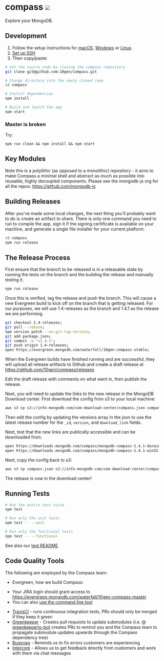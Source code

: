# compass [![][travis_img]][travis_url]

Explore your MongoDB.

## Development

1. Follow the setup instructions for [macOS][setup-mac-os], [Windows][setup-windows] or [Linux][setup-linux].
1. [Set up SSH](https://help.github.com/articles/which-remote-url-should-i-use/#cloning-with-ssh-urls)
1. Then copy/paste:

```bash
# Get the source code by cloning the compass repository
git clone git@github.com:10gen/compass.git

# Change directory into the newly cloned repo
cd compass

# Install dependencies
npm install

# Build and launch the app
npm start
```

### Master is broken

Try:

```
npm run clean && npm install && npm start
```

## Key Modules

Note this is a polylithic (as opposed to a monolithic) repository - it aims to make Compass
a minimal shell and abstract as much as possible into reusable, highly decoupled components.
Please see the mongodb-js org for all the repos: https://github.com/mongodb-js

## Building Releases

After you've made some local changes, the next thing you'll probably want to do
is create an artifact to share. There is only one command you need to run to compile the app,
sign it if the signing certificate is available on your machine, and generate a single file
installer for your current platform:

```bash
cd compass
npm run release
```

## The Release Process

First ensure that the branch to be released is in a releasable state by running the tests
on the branch and the building the release and manually testing it.

```bash
npm run release
```

Once this is verified, tag the release and push the branch. This will cause a new Evergreen
build to kick off on the branch that is getting released. For our purposes, we will use
1.4-releases as the branch and 1.4.1 as the release we are performing.

```bash
git checkout 1.4-releases;
git pull --rebase;
npm version patch --no-git-tag-version;
git add package.json;
git commit -m "v1.4.1";
git push origin 1.4-releases;
open https://evergreen.mongodb.com/waterfall/10gen-compass-stable;
```

When the Evergreen builds have finished running and are successful, they will upload all
release artifacts to Github and create a draft release at https://github.com/10gen/compass/releases

Edit the draft release with comments on what went in, then publish the release.

Next, you will need to update the links to the new release in the MongoDB Download center.
First download the config from s3 to your local machine:

```bash
aws s3 cp s3://info-mongodb-com/com-download-center/compass.json compass.json
```

Then edit the config by updating the versions array in the json to use the latest release number
for the `_id`, `version`, and `download_link` fields.

Next, test that the new links are publically accessible and can be downloaded from:

```bash
open https://downloads.mongodb.com/compass/mongodb-compass-1.4.1-darwin-x64.dmg
open https://downloads.mongodb.com/compass/mongodb-compass-1.4.1-win32-x64.exe
```

Next, copy the config back to s3:

```bash
aws s3 cp compass.json s3://info-mongodb-com/com-download-center/compass.json
```

The release is now in the download center!

## Running Tests

```bash
# Run the entire test suite
npm test

# Run only the unit tests
npm test -- --unit

# Run only the functional tests
npm test -- --functional
```

See also our [test README](test/README.md).

## Code Quality Tools

The following are employed by the Compass team:

* Evergreen, how we build Compass:
 - Your JIRA login should grant access to https://evergreen.mongodb.com/waterfall/10gen-compass-master
 - You can also [use the command line tool](https://github.com/evergreen-ci/evergreen/wiki/Using-the-command-line-tool)
* [TravisCI](https://travis-ci.com/10gen/compass) - runs continuous integration tests, PRs should only be merged if they keep it green
* [Greenkeeper](https://greenkeeper.io/) - Creates pull requests to update submodules (i.e. @ [greenkeeperio-bot](https://github.com/greenkeeperio-bot) creates PRs to remind you and the Compass team to propagate submodule updates upwards through the Compass dependency tree)
* [Bugsnag](https://app.bugsnag.com/mongodb/mongodb-compass/) - Reminds us to fix errors customers are experiencing
* [Intercom](https://app.intercom.io/a/apps/p57suhg7/) - Allows us to get feedback directly from customers and work with them via chat messages

[setup-mac-os]: https://github.com/mongodb-js/mongodb-js/blob/master/docs/setup.md#mac-os-setup
[setup-windows]: https://github.com/mongodb-js/mongodb-js/blob/master/docs/setup.md#windows-setup
[setup-linux]: https://github.com/mongodb-js/mongodb-js/blob/master/docs/setup.md#linux-setup
[travis_img]: https://magnum.travis-ci.com/10gen/compass.svg?token=q2zsnxCbboarF6KYRYxM&branch=master
[travis_url]: https://magnum.travis-ci.com/10gen/compass
